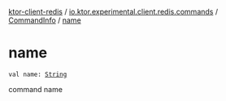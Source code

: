 [ktor-client-redis](../../index.md) / [io.ktor.experimental.client.redis.commands](../index.md) / [CommandInfo](index.md) / [name](./name.md)

# name

`val name: `[`String`](https://kotlinlang.org/api/latest/jvm/stdlib/kotlin/-string/index.html)

command name

